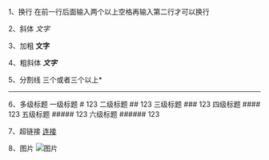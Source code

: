 1、换行
在前一行后面输入两个以上空格再输入第二行才可以换行

2、斜体
*文字*

3、加粗
**文字**

4、粗斜体
***文字***

5、分割线
三个或者三个以上*
***

6、多级标题
一级标题 # 123
二级标题 ## 123
三级标题 ### 123
四级标题 #### 123
五级标题 ##### 123
六级标题 ###### 123

7、超链接
[连接](https://www.microsoft.com/zh-cn/software-download/windows10)

8、图片
![图片](./images/)